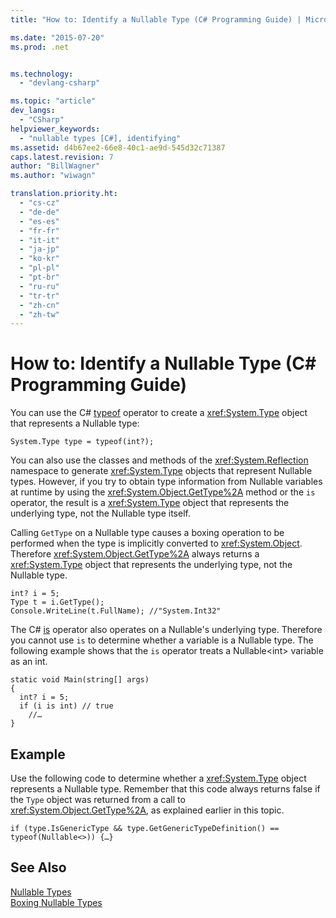 ```yaml
---
title: "How to: Identify a Nullable Type (C# Programming Guide) | Microsoft Docs"

ms.date: "2015-07-20"
ms.prod: .net


ms.technology: 
  - "devlang-csharp"

ms.topic: "article"
dev_langs: 
  - "CSharp"
helpviewer_keywords: 
  - "nullable types [C#], identifying"
ms.assetid: d4b67ee2-66e8-40c1-ae9d-545d32c71387
caps.latest.revision: 7
author: "BillWagner"
ms.author: "wiwagn"

translation.priority.ht: 
  - "cs-cz"
  - "de-de"
  - "es-es"
  - "fr-fr"
  - "it-it"
  - "ja-jp"
  - "ko-kr"
  - "pl-pl"
  - "pt-br"
  - "ru-ru"
  - "tr-tr"
  - "zh-cn"
  - "zh-tw"
---
```

# How to: Identify a Nullable Type (C# Programming Guide)
You can use the C# [typeof](../../../csharp/language-reference/keywords/typeof.md) operator to create a <xref:System.Type> object that represents a Nullable type:  
  
```  
System.Type type = typeof(int?);  
```  
  
 You can also use the classes and methods of the <xref:System.Reflection> namespace to generate <xref:System.Type> objects that represent Nullable types. However, if you try to obtain type information from Nullable variables at runtime by using the <xref:System.Object.GetType%2A> method or the `is` operator, the result is a <xref:System.Type> object that represents the underlying type, not the Nullable type itself.  
  
 Calling `GetType` on a Nullable type causes a boxing operation to be performed when the type is implicitly converted to <xref:System.Object>. Therefore <xref:System.Object.GetType%2A> always returns a <xref:System.Type> object that represents the underlying type, not the Nullable type.  
  
```  
int? i = 5;  
Type t = i.GetType();  
Console.WriteLine(t.FullName); //"System.Int32"  
```  
  
 The C# [is](../../../csharp/language-reference/keywords/is.md) operator also operates on a Nullable's underlying type. Therefore you cannot use `is` to determine whether a variable is a Nullable type. The following example shows that the `is` operator treats a Nullable\<int> variable as an int.  
  
```  
static void Main(string[] args)  
{  
  int? i = 5;  
  if (i is int) // true  
    //…  
}  
```  
  
## Example  
 Use the following code to determine whether a <xref:System.Type> object represents a Nullable type. Remember that this code always returns false if the `Type` object was returned from a call to <xref:System.Object.GetType%2A>, as explained earlier in this topic.  
  
```  
if (type.IsGenericType && type.GetGenericTypeDefinition() == typeof(Nullable<>)) {…}  
```  
  
## See Also  
 [Nullable Types](../../../csharp/programming-guide/nullable-types/index.md)   
 [Boxing Nullable Types](../../../csharp/programming-guide/nullable-types/boxing-nullable-types.md)